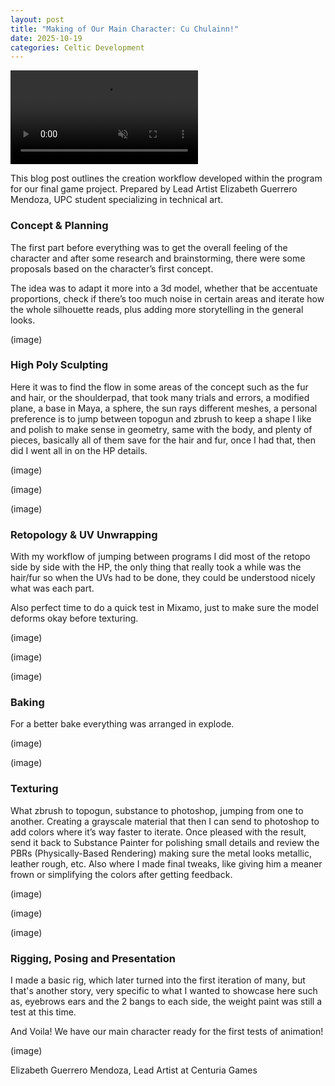 ```yaml
---
layout: post
title: "Making of Our Main Character: Cu Chulainn!"
date: 2025-10-19
categories: Celtic Development
---
```


<video autoplay muted loop id="myVideo">
  <source src="/CenturiaGames/assets/videos/cu_spin.mp4" type="video/mp4">
</video>

This blog post outlines the creation workflow developed within the program for our 
final game project. Prepared by Lead Artist Elizabeth Guerrero Mendoza, UPC student 
specializing in technical art.

### Concept & Planning
The first part before everything was to get the overall feeling of the character and
after some research and brainstorming, there were some proposals based on the 
character’s first concept.

The idea was to adapt it more into a 3d model, whether that be accentuate 
proportions, check if there’s too much noise in certain areas and iterate how the 
whole silhouette reads, plus adding more storytelling in the general looks.

(image)

### High Poly Sculpting
Here it was to find the flow in some areas of the concept such as the fur and hair, 
or the shoulderpad, that took many trials and errors, a modified plane, a base in 
Maya, a sphere, the sun rays different meshes, a personal preference is to jump 
between topogun and zbrush to keep a shape I like and polish to make sense in 
geometry, same with the body, and plenty of pieces, basically all of them save for 
the hair and fur, once I had that, then did I went all in on the HP details.

(image)

(image)

(image)

### Retopology & UV Unwrapping
With my workflow of jumping between programs I did most of the retopo side by side 
with the HP, the only thing that really took a while was the hair/fur so when the 
UVs had to be done, they could be understood nicely what was each part.

Also perfect time to do a quick test in Mixamo, just to make sure the model deforms 
okay before texturing.

(image)

(image)

(image)

### Baking
For a better bake everything was arranged in explode.

(image)

(image)

### Texturing
What zbrush to topogun, substance to photoshop, jumping from one to another. 
Creating a grayscale material that then I can send to photoshop to add colors 
where it’s way faster to iterate. Once pleased with the result, send it back to 
Substance Painter for polishing small details and review the PBRs (Physically-Based 
Rendering) making sure the metal looks metallic, leather rough, etc. Also where I 
made final tweaks, like giving him a meaner frown or simplifying the colors after 
getting feedback.

(image)

(image)

(image)

### Rigging, Posing and Presentation
I made a basic rig, which later turned into the first iteration of many, but that's 
another story, very specific to what I wanted to showcase here such as, eyebrows ears
and the 2 bangs to each side, the weight paint was still a test at this time.

And Voila! We have our main character ready for the first tests of animation!

(image)

Elizabeth Guerrero Mendoza, Lead Artist at Centuria Games
